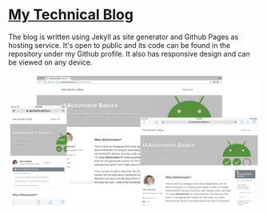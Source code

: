 # [My Technical Blog](https://shaligramk.github.io/)
The blog is written using Jekyll as site generator and Github Pages as hosting service. It's open to public and its code can be found in the repository under my Github profile. It also has responsive design and can be viewed on any device.

[![Shawn Shaligram's Blog live preview][2]][1]

[1]: https://shaligramk.github.io/
[2]: assets/images/screenshot.png (live preview)
